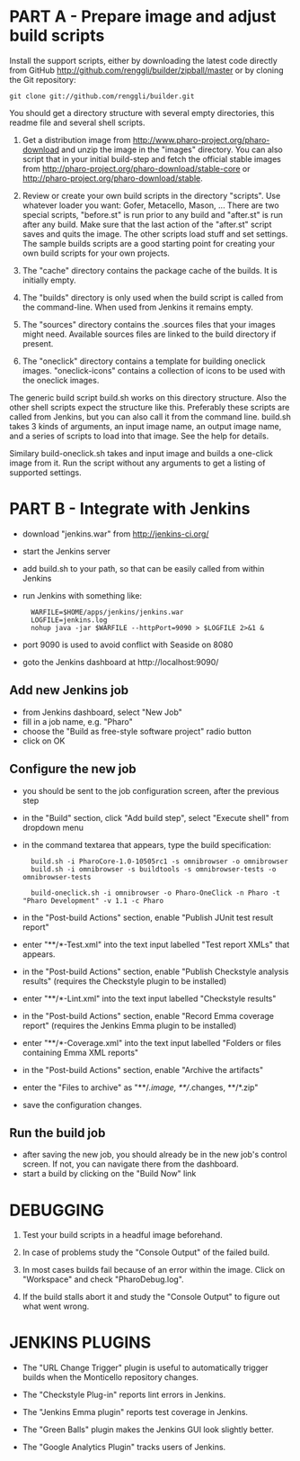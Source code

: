 PART A - Prepare image and adjust build scripts
===============================================

Install the support scripts, either by downloading the latest code directly from GitHub http://github.com/renggli/builder/zipball/master or by cloning the Git repository:

	git clone git://github.com/renggli/builder.git
	
You should get a directory structure with several empty directories, this readme file and several shell scripts.

1. Get a distribution image from http://www.pharo-project.org/pharo-download and unzip the image in the "images" directory. You can also script that in your initial build-step and fetch the official stable images from http://pharo-project.org/pharo-download/stable-core or http://pharo-project.org/pharo-download/stable.

2. Review or create your own build scripts in the directory "scripts". Use whatever loader you want: Gofer, Metacello, Mason, ... There are two special scripts, "before.st" is run prior to any build and "after.st" is run after any build. Make sure that the last action of the "after.st" script saves and quits the image. The other scripts load stuff and set settings. The sample builds scripts are a good starting point for creating your own build scripts for your own projects.

3. The "cache" directory contains the package cache of the builds. It is initially empty.

4. The "builds" directory is only used when the build script is called from the command-line. When used from Jenkins it remains empty.

5. The "sources" directory contains the .sources files that your images might need. Available sources files are linked to the build directory if present.

6. The "oneclick" directory contains a template for building oneclick images. "oneclick-icons" contains a collection of icons to be used with the oneclick images.

The generic build script build.sh works on this directory structure. Also the other shell scripts expect the structure like this. Preferably these scripts are called from Jenkins, but you can also call it from the command line. build.sh takes 3 kinds of arguments, an input image name, an output image name, and a series of scripts to load into that image. See the help for details.

Similary build-oneclick.sh takes and input image and builds a one-click image from it. Run the script without any arguments to get a listing of supported settings.

PART B - Integrate with Jenkins
===============================

- download "jenkins.war" from http://jenkins-ci.org/
- start the Jenkins server
- add build.sh to your path, so that can be easily called from within Jenkins
- run Jenkins with something like:

        WARFILE=$HOME/apps/jenkins/jenkins.war
        LOGFILE=jenkins.log
        nohup java -jar $WARFILE --httpPort=9090 > $LOGFILE 2>&1 &
- port 9090 is used to avoid conflict with Seaside on 8080
- goto the Jenkins dashboard at http://localhost:9090/

Add new Jenkins job
-------------------
- from Jenkins dashboard, select "New Job"
- fill in a job name, e.g. "Pharo"
- choose the "Build as free-style software project" radio button
- click on OK

Configure the new job
---------------------
- you should be sent to the job configuration screen, after the previous step
- in the "Build" section, click "Add build step", select "Execute shell" from dropdown menu
- in the command textarea that appears, type the build specification:

        build.sh -i PharoCore-1.0-10505rc1 -s omnibrowser -o omnibrowser
        build.sh -i omnibrowser -s buildtools -s omnibrowser-tests -o omnibrowser-tests

        build-oneclick.sh -i omnibrowser -o Pharo-OneClick -n Pharo -t "Pharo Development" -v 1.1 -c Pharo
- in the "Post-build Actions" section, enable "Publish JUnit test result report"
- enter "**/*-Test.xml" into the text input labelled "Test report XMLs" that appears.
- in the "Post-build Actions" section, enable "Publish Checkstyle analysis results" (requires the Checkstyle plugin to be installed)
- enter "**/*-Lint.xml" into the text input labelled "Checkstyle results"

- in the "Post-build Actions" section, enable "Record Emma coverage report" (requires the Jenkins Emma plugin to be installed)
- enter "**/*-Coverage.xml" into the text input labelled "Folders or files containing Emma XML reports"
- in the "Post-build Actions" section, enable "Archive the artifacts"
- enter the "Files to archive" as "**/*.image, **/*.changes, **/*.zip"
- save the configuration changes.

Run the build job
-----------------
- after saving the new job, you should already be in the new job's control screen. If not, you can navigate there from the dashboard.
- start a build by clicking on the "Build Now" link

DEBUGGING
=========

1. Test your build scripts in a headful image beforehand.

2. In case of problems study the "Console Output" of the failed build.

3. In most cases builds fail because of an error within the image. Click on "Workspace" and check "PharoDebug.log".

4. If the build stalls abort it and study the "Console Output" to figure out what went wrong.

JENKINS PLUGINS
===============

- The "URL Change Trigger" plugin is useful to automatically trigger builds when the Monticello repository changes.

- The "Checkstyle Plug-in" reports lint errors in Jenkins.

- The "Jenkins Emma plugin" reports test coverage in Jenkins.

- The "Green Balls" plugin makes the Jenkins GUI look slightly better.

- The "Google Analytics Plugin" tracks users of Jenkins.
